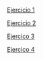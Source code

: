 [Ejercicio 1](Tarea_1/gran_capitan.html)

[Ejercicio 2](Tarea_2/index.html)

[Ejercico 3](Tarea_3/index.html)

[Ejercico 4](Tarea_4/horario.html)
